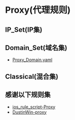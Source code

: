 # Proxy(代理规则)

## IP_Set(IP集)
## Domain_Set(域名集)
- [Proxy_Domain.yaml](https://raw.githubusercontent.com/LaolunsiG/XiaoE_PCR/main/rules/Clash_Meta/Proxy/Proxy_Domain.yaml)
## Classical(混合集)

## 感谢以下规则集
- [ios_rule_script-Proxy](https://raw.githubusercontent.com/blackmatrix7/ios_rule_script/master/rule/Clash/Proxy/Proxy_Classical_No_Resolve.yaml)
- [DustinWin-proxy](https://fastly.jsdelivr.net/gh/DustinWin/ruleset_geodata@clash/proxy.yaml)

